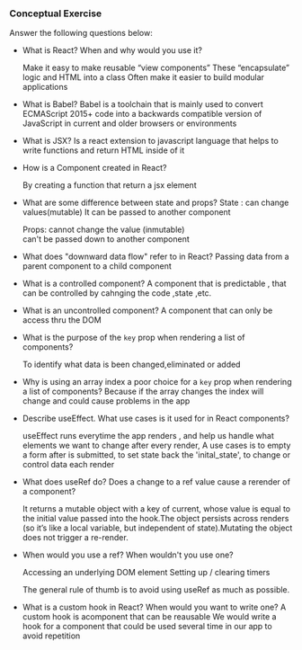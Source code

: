 ### Conceptual Exercise

Answer the following questions below:

- What is React? When and why would you use it?

    Make it easy to make reusable “view components”
    These “encapsulate” logic and HTML into a class
    Often make it easier to build modular applications

- What is Babel?
    Babel is a toolchain that is mainly used to convert ECMAScript 2015+ code into a backwards compatible version of JavaScript in current and older browsers or environments

- What is JSX?
    Is a react extension to javascript language that helps to write functions and return HTML inside of it 

- How is a Component created in React?

    By creating a function that return a jsx element 

- What are some difference between state and props?
    State :
        can change values(mutable)
        It can be passed to another component 


    Props:
     cannot change the value (inmutable)   
     can't be passed down to another component 

- What does "downward data flow" refer to in React?
    Passing data from a parent component to a child component 

- What is a controlled component?
    A component that is predictable , that can be controlled by cahnging the code ,state ,etc.

- What is an uncontrolled component?
     A component that can only be access thru the DOM 

- What is the purpose of the `key` prop when rendering a list of components?

    To identify what data is been changed,eliminated or added 

- Why is using an array index a poor choice for a `key` prop when rendering a list of components?
    Because if the array changes the index will change and could cause problems in the app

- Describe useEffect.  What use cases is it used for in React components?

    useEffect runs everytime the app renders , and help us handle what elements we want to change after every render,
    A use cases is to empty a form after is submitted, to set state back the 'inital_state', to change or control data each render  

- What does useRef do?  Does a change to a ref value cause a rerender of a component?

    It returns a mutable object with a key of current, whose value is equal to the initial value passed into the hook.The object persists across renders (so it’s like a local variable, but independent of state).Mutating the object does not trigger a re-render.


- When would you use a ref? When wouldn't you use one?

    Accessing an underlying DOM element
    Setting up / clearing timers

    The general rule of thumb is to avoid using useRef as much as possible.

- What is a custom hook in React? When would you want to write one?
    A custom hook is acomponent that can be reausable
    We would write a hook for a component that could be used several time in our app to avoid repetition 